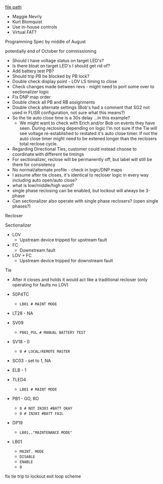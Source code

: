 
[file path](<file:///C:\Users\jnetherton\G&W Electric Co\US-PowerGridAutomation - Documents\_Lazer\121288 - Minnesota Power Co>)

- Maggie Nevrly
- Kurt Blomquist
- Use in-house controls
- Virtual FAT?

Programming Spec by middle of August

potentially end of October for commissioning

- Should I have voltage status on target LED's?
- Is there bloat on target LED's I should get rid of?
- Add battery test PB?
- Should trip PB be blocked by PB lock?
- Double check display point - LOV LS timing to close
- Check changes made between revs - might need to port some over to sectionalizer logic
- Fix DNP map order
- Double check all PB and RB assignments
- Double check alternate settings (Bob's had a comment that SG2 not used in FLISR configuration, not sure what this means?)
- So the tie auto close time is a 30s delay ...in this example?  
	- We might want to check with Erich and/or Bob on events they have seen. During reclosing depending on logic I'm not sure if the Tie will see voltage re-established to restated it's auto close timer. If not the auto close timer might need to be extened longer than the reclosers total reclose cycle.
- Regarding Directional Ties, customer could instead choose to coordinate with different tie timings
- For sectionalizer, reclose will be permanently off, but label will still be there for consistency
- No normal/alternate profile - check in logic/DNP maps
- I assume after tie closes, it's identical to recloser logic in every way including auto open/auto close?
- what is low/middle/high word?
- single phase reclosing can be enabled, but lockout will always be 3-phase
- Can sectionalizer also operate with single phase reclosers? (open single phases?)



Recloser

Sectionalizer
- LOV
	- Upstream device tripped for upstream fault
- FC
	- Downstream fault 
- LOV + FC
	- Upstream device tripped for downstream fault

Tie
- After it closes and holds it would act like a traditional recloser (only operating for faults no LOV)

- 50P4TC
	- `LB01 # MAINT MODE`
- LT28 - NA
- SV09
	- `PB01_PUL # MANUAL BATTERY TEST`
- SV18 - 0
	- `0 # LOCAL/REMOTE MASTER`
- SC03 - set to 1, NA
- ELB - 1
- TLED4
	- `LB01 # MAINT MODE`
- PB1 - GO, RO
	- `0 # NOT IN303 #BATT OKAY`
	- `0 # IN303 #BATT FAIL`
- DP19
	- `LB01,,"MAINTENANCE MODE"`
- LB01
	- `MAINT. MODE`
	- `DISABLE`
	- `ENABLE`
	- `0`

fix tie trip to lockout exit loop scheme